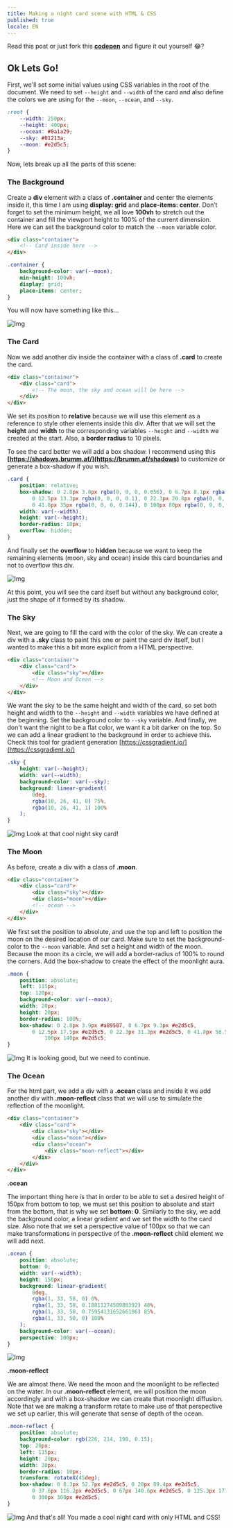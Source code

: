 ```yaml
---
title: Making a night card scene with HTML & CSS
published: true
locale: EN
---
```


Read this post or just fork this **[codepen](https://codepen.io/jpokan/pen/LYZqWpq)** and figure it out yourself 😂?

## Ok Lets Go!

First, we'll set some initial values using CSS variables in the root of the document. We need to set `--height` and `--width` of the card and also define the colors we are using for the `--moon`, `--ocean`, and `--sky`.

```css
:root {
	--width: 250px;
	--height: 400px;
	--ocean: #0a1a29;
	--sky: #01213a;
	--moon: #e2d5c5;
}
```

Now, lets break up all the parts of this scene:

### The Background

Create a **div** element with a class of **.container** and center the elements inside it, this time I am using **display: grid** and **place-items: center**. Don’t forget to set the minimum height, we all love **100vh** to stretch out the container and fill the viewport height to 100% of the current dimension. Here we can set the background color to match the `--moon` variable color.

```html
<div class="container">
	<!-- Card inside here -->
</div>
```

```css
.container {
	background-color: var(--moon);
	min-height: 100vh;
	display: grid;
	place-items: center;
}
```

You will now have something like this…

![Img](https://a.storyblok.com/f/98358/1440x835/1ee79e6e0e/screenshot-2020-11-29-223819.png)

### The Card

Now we add another div inside the container with a class of **.card** to create the card.

<a name="anchorTo-card-section"></a>

```html
<div class="container">
	<div class="card">
		<!-- The moon, the sky and ocean will be here -->
	</div>
</div>
```

We set its position to **relative** because we will use this element as a reference to style other elements inside this div. After that we will set the **height** and **width** to the corresponding variables `--height` and `--width` we created at the start. Also, a **border radius** to 10 pixels.

To see the card better we will add a box shadow. I recommend using this **[https://shadows.brumm.af/](https://brumm.af/shadows)** to customize or generate a box-shadow if you wish.

```css
.card {
	position: relative;
	box-shadow: 0 2.8px 3.8px rgba(0, 0, 0, 0.056), 0 6.7px 8.1px rgba(0, 0, 0, 0.081),
		0 12.5px 13.3px rgba(0, 0, 0, 0.1), 0 22.3px 20.8px rgba(0, 0, 0, 0.119),
		0 41.8px 35px rgba(0, 0, 0, 0.144), 0 100px 80px rgba(0, 0, 0, 0.2);
	width: var(--width);
	height: var(--height);
	border-radius: 10px;
	overflow: hidden;
}
```

And finally set the **overflow** to **hidden** because we want to keep the remaining elements (moon, sky and ocean) inside this card boundaries and not to overflow this div.

![Img](https://a.storyblok.com/f/98358/1440x834/03fb916202/screenshot-2020-12-01-231903.png)

At this point, you will see the card itself but without any background color, just the shape of it formed by its shadow.

### The Sky

Next, we are going to fill the card with the color of the sky. We can create a div with a **.sky** class to paint this one or paint the card div itself, but I wanted to make this a bit more explicit from a HTML perspective.

```html
<div class="container">
	<div class="card">
		<div class="sky"></div>
		<!-- Moon and Ocean -->
	</div>
</div>
```

We want the sky to be the same height and width of the card, so set both height and width to the `--height` and `--width` variables we have defined at the beginning.
Set the background color to `--sky` variable.
And finally, we don't want the night to be a flat color, we want it a bit darker on the top. So we can add a linear gradient to the background in order to achieve this. Check this tool for gradient generation [https://cssgradient.io/](https://cssgradient.io/)

```css
.sky {
	height: var(--height);
	width: var(--width);
	background-color: var(--sky);
	background: linear-gradient(
		0deg,
		rgba(10, 26, 41, 0) 75%,
		rgba(10, 26, 41, 1) 100%
	);
}
```

![Img](https://a.storyblok.com/f/98358/1440x900/76ba371ba1/screenshot-2021-05-05-171612.png)
Look at that cool night sky card!

### The Moon

As before, create a div with a class of **.moon**.

```html
<div class="container">
	<div class="card">
		<div class="sky"></div>
		<div class="moon"></div>
		<!-- ocean -->
	</div>
</div>
```

We first set the position to absolute, and use the top and left to position the moon on the desired location of our card. Make sure to set the background-color to the `--moon` variable. And set a height and width of the moon.
Because the moon its a circle, we will add a border-radius of 100% to round the corners. Add the box-shadow to create the effect of the moonlight aura.

```css
.moon {
	position: absolute;
	left: 115px;
	top: 120px;
	background-color: var(--moon);
	width: 20px;
	height: 20px;
	border-radius: 100%;
	box-shadow: 0 2.8px 3.9px #a89587, 0 6.7px 9.3px #e2d5c5,
		0 12.5px 17.5px #e2d5c5, 0 22.3px 31.3px #e2d5c5, 0 41.8px 58.5px #e2d5c5, 0
			100px 140px #e2d5c5;
}
```

![Img](https://a.storyblok.com/f/98358/1440x900/afbef977a4/screenshot-2021-05-05-163836.png)
It is looking good, but we need to continue.

### The Ocean

For the html part, we add a div with a **.ocean** class and inside it we add another div with **.moon-reflect** class that we will use to simulate the reflection of the moonlight.

```html
<div class="container">
	<div class="card">
		<div class="sky"></div>
		<div class="moon"></div>
		<div class="ocean">
			<div class="moon-reflect"></div>
		</div>
	</div>
</div>
```

**.ocean**

The important thing here is that in order to be able to set a desired height of 150px from bottom to top, we must set this position to absolute and start from the bottom, that is why we set **bottom: 0**. Similarly to the sky, we add the background color, a linear gradient and we set the width to the card size. Also note that we set a perspective value of 100px so that we can make transformations in perspective of the **.moon-reflect** child element we will add next.

```css
.ocean {
	position: absolute;
	bottom: 0;
	width: var(--width);
	height: 150px;
	background: linear-gradient(
		0deg,
		rgba(1, 33, 58, 0) 0%,
		rgba(1, 33, 58, 0.1881127450980392) 40%,
		rgba(1, 33, 58, 0.7595413165266106) 85%,
		rgba(1, 33, 58, 0) 100%
	);
	background-color: var(--ocean);
	perspective: 100px;
}
```

![Img](https://a.storyblok.com/f/98358/1440x900/cefd19ae20/screenshot-2021-05-05-163958.png)

**.moon-reflect**

We are almost there. We need the moon and the moonlight to be reflected on the water. In our **.moon-reflect** element, we will position the moon accordingly and with a box-shadow we can create that moonlight diffusion. Note that we are making a transform rotate to make use of that perspective we set up earlier, this will generate that sense of depth of the ocean.

```css
.moon-reflect {
	position: absolute;
	background-color: rgb(226, 214, 198, 0.15);
	top: 20px;
	left: 115px;
	height: 20px;
	width: 20px;
	border-radius: 10px;
	transform: rotateX(45deg);
	box-shadow: 0 8.3px 52.7px #e2d5c5, 0 20px 89.4px #e2d5c5,
		0 37.6px 116.2px #e2d5c5, 0 67px 140.6px #e2d5c5, 0 125.3px 177.2px #e2d5c5,
		0 300px 300px #e2d5c5;
}
```

![Img](https://a.storyblok.com/f/98358/1440x900/359a14985c/screenshot-2021-05-05-164041.png)
And that's all! You made a cool night card with only HTML and CSS!
